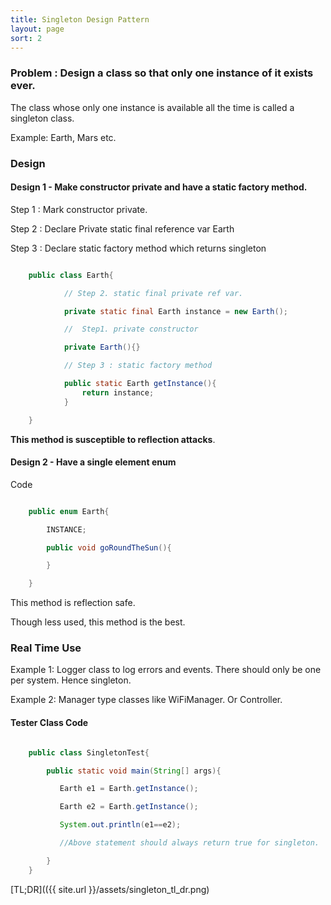```yaml
---
title: Singleton Design Pattern
layout: page
sort: 2
---
```


### Problem : Design a class so that only **one** instance of it exists ever.

The class whose only one instance is available all the time is called a singleton class.

Example: Earth, Mars etc.


### Design

#### Design 1 - Make constructor private and have a static factory method.

Step 1 : Mark constructor private.

Step 2  : Declare Private static final reference var Earth

Step 3  :  Declare static factory method which returns singleton

```java

	public class Earth{

			// Step 2. static final private ref var.

			private static final Earth instance = new Earth();

			//  Step1. private constructor

			private Earth(){}

			// Step 3 : static factory method

			public static Earth getInstance(){
				return instance;
			}

	}

```



**This method is susceptible to reflection attacks**.


#### Design  2 - Have a single element enum

Code


```java

	public enum Earth{

		INSTANCE;

		public void goRoundTheSun(){

		}

	}

```


This method is reflection safe.

Though less used, this method is the best.


### Real Time Use

Example 1: Logger class to log errors and events. There should only be one per system. Hence singleton.

Example 2: Manager type classes like WiFiManager. Or Controller.


#### Tester Class Code

```java

	public class SingletonTest{

		public static void main(String[] args){

           Earth e1 = Earth.getInstance();

		   Earth e2 = Earth.getInstance();

		   System.out.println(e1==e2);

		   //Above statement should always return true for singleton.

		}
	}

```


[TL;DR](({{ site.url }}/assets/singleton_tl_dr.png)